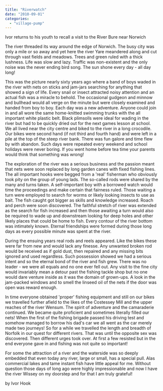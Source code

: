 ```yaml
---
title: "Riverwatch"
date: "2010-09-01"
categories: 
  - "village-pump"
---
```


Ivor returns to his youth to recall a visit to the River Bure near Norwich

The river threaded its way around the edge of Norwich. The busy city was only a mile or so away and yet here the river Yare meandered along and cut through vast fields and meadows. Trees and green ruled with a thick lushness. Life was slow and lazy. Traffic was non-existent and the only noise was the never ending bird song. The sun shone every day - all day long!

This was the picture nearly sixty years ago where a band of boys waded in the river with nets on sticks and jam-jars searching for anything that showed a sign of life. Every snail or insect attracted noisy attention and an actual fish was a miracle to behold. The occasional gudgeon and minnow and bullhead would all verge on the minute but were closely examined and handed from boy to boy. Each day was a new adventure. Anyone could join in and all wore the same home-knitted swimming trunks with the all important white plastic belt. Black plimsolls were ideal for wading in the river but had to be quickly dried out for the next games lesson at school. We all lived near the city centre and biked to the river in a long crocodile. Our bikes were second hand (if not third and fourth hand) and were left in a pile at the top of the steep river bank. There was fun galore and time flew by with abandon. Such days were repeated every weekend and school holidays were never boring. If you went home before tea time your parents would think that something was wrong!

The exploration of the river was a serious business and the passion meant that nets were soon replaced by long garden canes with fixed fishing lines. The all important hooks were begged from a 'real' fisherman who obviously took pity on the group of young lads. The so-called rods were shared by the many and turns taken. A self-important boy with a borrowed watch would time the proceedings and make certain that fairness ruled. Those waiting a turn were employed to search for worms or likely looking insects to use as bait. The fish caught got bigger as skills and knowledge increased. Roach and perch were soon discovered. The faithful stretch of river was extended as the search for fish increased and then those awaiting a turn would also be required to wade up and downstream looking for deep holes and other likely places that could be home to fish. Every contour of the river bottom was intimately known. Eternal friendships were formed during those long days as every possible minute was spent at the river.

During the ensuing years real rods and reels appeared. Like the bikes these were far from new and would lack any finesse. Any unwanted broken rod would be received as if gold dust, then repaired and any missing bits ignored and used regardless. Such possession showed we had a serious intent and so the eternal bond of the river and fish grew. There was no leader - we were all equals and no one ever fell out. Any visit to the fine city would invariably mean a detour past the fishing tackle shop but no one would dare venture inside as it was the domain of grown-ups. A look in the jam-packed windows and to smell the linseed oil of the nets if the door was open was reward enough.

In time everyone obtained 'proper' fishing equipment and still on our bikes we travelled further afield to the likes of the Costessey Mill and the upper reaches of the river Wensum. The spirit of adventure and the camaraderie continued. We became quite proficient and sometimes literally filled our nets! When the first of the fishing brigade passed his driving test and somehow managed to borrow his dad's car we all went as the car merely made two journeys! So for a while we travelled the length and breadth of Norfolk in our quest for different rivers. That was until the opposite sex was discovered. Then different urges took over. At first a few resisted but in the end everyone gave in and fishing was not quite so important!

For some the attraction of a river and the waterside was so deeply embedded that even today any river, large or small, has a special pull. Alas commercial lakes and tame instant fish have little appeal for me. Without question those days of long ago were highly impressionable and now I have the river Wissey on my doorstep and for that I am truly grateful!

by Ivor Hook
